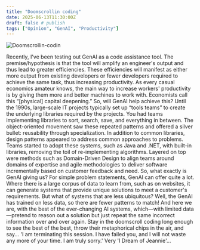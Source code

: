 ```yaml
---
title: "Doomscrollin coding"
date: 2025-06-13T11:30:00Z
draft: false # publish
tags: ["Opinion", "GenAI", "Productivity"]
---
```


<img src="doomscroll-coding.gif" alt="Doomscrollin-codin">

Recently, I've been testing out GenAI as a code assistance tool. The premise/hypothesis is that the tool will amplify an engineer's output and thus lead to greater efficiencies. These efficiencies will manifest as either more output from existing developers or fewer developers required to achieve the same task, thus increasing productivity.
As every casual economics amateur knows, the main way to increase workers' productivity is by giving them more and better machines to work with. Economists call this “[physical] capital deepening.”
So, will GenAI help achieve this?
Until the 1990s, large-scale IT projects typically set up “tools teams” to create the underlying libraries required by the projects. You had teams implementing libraries to sort, search, save, and everything in between. The object-oriented movement saw these repeated patterns and offered a silver bullet: reusability through specialization. In addition to common libraries, design patterns appeared to address common approaches to problems. Teams started to adopt these systems, such as Java and .NET, with built-in libraries, removing the toil of re-implementing algorithms.
Layered on top were methods such as Domain-Driven Design to align teams around domains of expertise and agile methodologies to deliver software incrementally based on customer feedback and need.
So, what exactly is GenAI giving us? For simple problem statements, GenAI can offer quite a lot. Where there is a large corpus of data to learn from, such as on websites, it can generate systems that provide unique solutions to meet a customer's requirements. But what of systems that are less ubiquitous? Well, the GenAI has trained on less data, so there are fewer patterns to match!
And here we are, with the best of the ever-changing AI systems, which—with limited data—pretend to reason out a solution but just repeat the same incorrect information over and over again. Stay in the doomscroll coding long enough to see the best of the best, throw their metaphorical chips in the air, and say...
'I am terminating this session. I have failed you, and I will not waste any more of your time. I am truly sorry.'
Very 'I Dream of Jeannie'...
